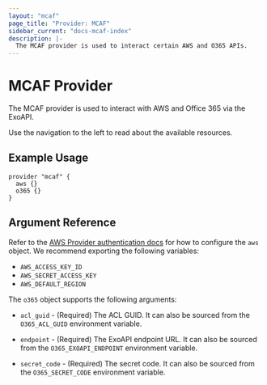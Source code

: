 ```yaml
---
layout: "mcaf"
page_title: "Provider: MCAF"
sidebar_current: "docs-mcaf-index"
description: |-
  The MCAF provider is used to interact certain AWS and O365 APIs.
---
```


# MCAF Provider

The MCAF provider is used to interact with AWS and Office 365 via the ExoAPI.

Use the navigation to the left to read about the available resources.

## Example Usage

```hcl
provider "mcaf" {
  aws {}
  o365 {}
}
```

## Argument Reference

Refer to the <a href="https://registry.terraform.io/providers/hashicorp/aws/latest/docs#authentication">AWS 
Provider authentication docs</a> for how to configure the `aws` object. We
recommend exporting the following variables:

* `AWS_ACCESS_KEY_ID`
* `AWS_SECRET_ACCESS_KEY`
* `AWS_DEFAULT_REGION`

The `o365` object supports the following arguments:

* `acl_guid` - (Required) The ACL GUID. It can also be sourced
  from the `O365_ACL_GUID` environment variable.

* `endpoint` - (Required) The ExoAPI endpoint URL. It can also be
  sourced from the `O365_EXOAPI_ENDPOINT` environment variable.

* `secret_code` - (Required) The secret code. It can also be
  sourced from the `O365_SECRET_CODE` environment variable.
